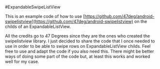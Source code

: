 #ExpandableSwipeListView

This is an example code of how to use [https://github.com/47deg/android-swipelistview](https://github.com/47deg/android-swipelistview) on the childs of an ExpandableListView.

All the credits go to 47 Degrees since they are the ones who created the swipelistview library. I just decided to share the code that I once needed to use in order to be able to swipe rows on ExpandableListView childs. Feel free to use and adapt the code if you also need this. There might be better ways of doing some part of the code but, at least this works and worked well for my case.
